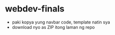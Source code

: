 ﻿# webdev-finals
- paki kopya yung navbar code, template natin sya
- download nyo as ZIP itong laman ng repo
